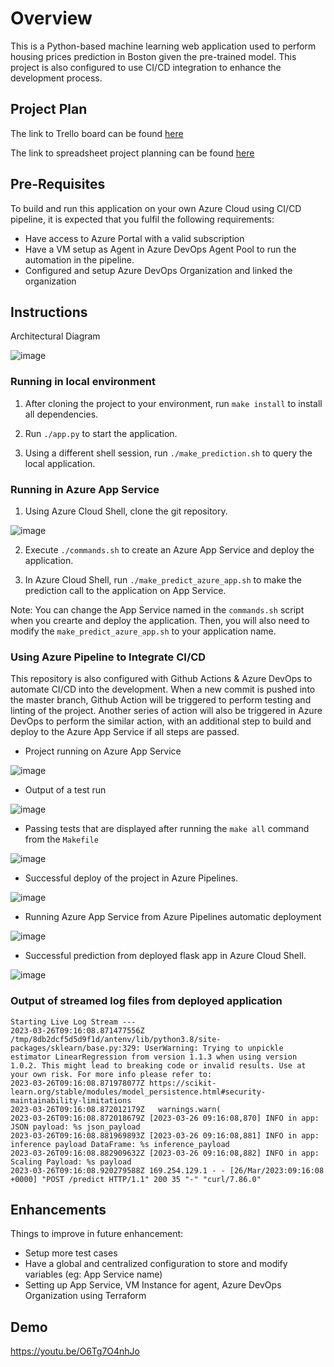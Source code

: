 # Overview
This is a Python-based machine learning web application used to perform housing prices prediction in Boston given the pre-trained model. This project is also configured to use CI/CD integration to enhance the development process.

## Project Plan
The link to Trello board can be found [here](https://trello.com/b/dlQki6Lj/ml-housing-prediction)

The link to spreadsheet project planning can be found [here](https://docs.google.com/spreadsheets/d/19llKXC8RdFs9Ft9dTgM1rKpMnxMJeXlthlQD8qQkTPU/edit?usp=sharing)


## Pre-Requisites
To build and run this application on your own Azure Cloud using CI/CD pipeline, it is expected that you fulfil the following requirements:
* Have access to Azure Portal with a valid subscription
* Have a VM setup as Agent in Azure DevOps Agent Pool to run the automation in the pipeline.
* Configured and setup Azure DevOps Organization and linked the organization 

## Instructions
Architectural Diagram

![image](https://user-images.githubusercontent.com/43820257/227758351-9135cc10-953f-456b-a8fe-dd8461e640d9.png)

### Running in local environment
1. After cloning the project to your environment, run `make install` to install all dependencies.

2. Run `./app.py` to start the application.

3. Using a different shell session, run `./make_prediction.sh` to query the local application.

### Running in Azure App Service
1. Using Azure Cloud Shell, clone the git repository.

![image](https://user-images.githubusercontent.com/43820257/227762084-043e509e-b7f2-404f-8e58-eff1ac48f14c.png)

2. Execute `./commands.sh` to create an Azure App Service and deploy the application.

3. In Azure Cloud Shell, run `./make_predict_azure_app.sh` to make the prediction call to the application on App Service.

Note: You can change the App Service named in the `commands.sh` script when you crearte and deploy the application. Then, you will also need to modify the `make_predict_azure_app.sh` to your application name.

### Using Azure Pipeline to Integrate CI/CD
This repository is also configured with Github Actions & Azure DevOps to automate CI/CD into the development. When a new commit is pushed into the master branch, Github Action will be triggered to perform testing and linting of the project.  Another series of action will also be triggered in Azure DevOps to perform the similar action, with an additional step to build and deploy to the Azure App Service if all steps are passed.


* Project running on Azure App Service

![image](https://user-images.githubusercontent.com/43820257/227762050-a5e3633f-6508-41e0-87ea-6c43db60ae5f.png)

* Output of a test run

![image](https://user-images.githubusercontent.com/43820257/227766124-c66a422c-f413-4dd9-99a8-26691dcdef6c.png)

* Passing tests that are displayed after running the `make all` command from the `Makefile`

![image](https://user-images.githubusercontent.com/43820257/227762344-48449433-5145-41b9-a818-007f4aafa773.png)

* Successful deploy of the project in Azure Pipelines. 

![image](https://user-images.githubusercontent.com/43820257/227766144-58d842ee-30ba-4082-9be3-9cf39dc444b4.png)

* Running Azure App Service from Azure Pipelines automatic deployment

![image](https://user-images.githubusercontent.com/43820257/227766168-d986f7cb-3c4b-4fd4-a20d-ef3b162d951d.png)

* Successful prediction from deployed flask app in Azure Cloud Shell.  

![image](https://user-images.githubusercontent.com/43820257/227766204-09e7eccb-4dff-471c-8642-b3b9e1ccef26.png)


### Output of streamed log files from deployed application
```
Starting Live Log Stream ---
2023-03-26T09:16:08.871477556Z /tmp/8db2dcf5d5d9f1d/antenv/lib/python3.8/site-packages/sklearn/base.py:329: UserWarning: Trying to unpickle estimator LinearRegression from version 1.1.3 when using version 1.0.2. This might lead to breaking code or invalid results. Use at your own risk. For more info please refer to:
2023-03-26T09:16:08.871978077Z https://scikit-learn.org/stable/modules/model_persistence.html#security-maintainability-limitations
2023-03-26T09:16:08.872012179Z   warnings.warn(
2023-03-26T09:16:08.872018679Z [2023-03-26 09:16:08,870] INFO in app: JSON payload: %s json_payload
2023-03-26T09:16:08.881969893Z [2023-03-26 09:16:08,881] INFO in app: inference payload DataFrame: %s inference_payload
2023-03-26T09:16:08.882909632Z [2023-03-26 09:16:08,882] INFO in app: Scaling Payload: %s payload
2023-03-26T09:16:08.920279588Z 169.254.129.1 - - [26/Mar/2023:09:16:08 +0000] "POST /predict HTTP/1.1" 200 35 "-" "curl/7.86.0"
```

## Enhancements
Things to improve in future enhancement:
* Setup more test cases
* Have a global and centralized configuration to store and modify variables (eg: App Service name)
* Setting up App Service, VM Instance for agent, Azure DevOps Organization using Terraform

## Demo 
https://youtu.be/O6Tg7O4nhJo
